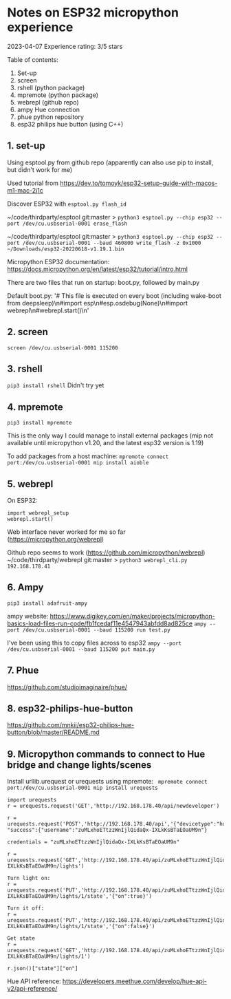 # Notes on ESP32 micropython experience
2023-04-07
Experience rating: 3/5 stars


Table of contents:
1. Set-up
2. screen
3. rshell (python package)
4. mpremote (python package)
5. webrepl (github repo)
6. ampy 
    Hue connection
7. phue python repository
8. esp32 philips hue button (using C++)

## 1. set-up


Using esptool.py from github repo (apparently can also use pip to install, but didn't work for me)

Used tutorial from
https://dev.to/tomoyk/esp32-setup-guide-with-macos-m1-mac-2j1c

Discover ESP32 with ```esptool.py flash_id```

~/code/thirdparty/esptool git:master > ```python3 esptool.py --chip esp32 --port /dev/cu.usbserial-0001 erase_flash```

~/code/thirdparty/esptool git:master > ```python3 esptool.py --chip esp32 --port /dev/cu.usbserial-0001 --baud 460800 write_flash -z 0x1000 ~/Downloads/esp32-20220618-v1.19.1.bin```

Micropython ESP32 documentation: https://docs.micropython.org/en/latest/esp32/tutorial/intro.html

There are two files that run on startup: boot.py, followed by main.py

Default boot.py:
'# This file is executed on every boot (including wake-boot from deepsleep)\n#import esp\n#esp.osdebug(None)\n#import webrepl\n#webrepl.start()\n'

## 2. screen
```screen /dev/cu.usbserial-0001 115200```

## 3. rshell  
```pip3 install rshell```
Didn't try yet

## 4. mpremote
```pip3 install mpremote```

This is the only way I could manage to install external packages (mip not available until micropython v1.20, and the latest esp32 version is 1.19)

To add packages from a host machine:
```mpremote connect port:/dev/cu.usbserial-0001 mip install aioble```


## 5. webrepl
On ESP32: 
```
import webrepl_setup
webrepl.start()
```

Web interface never worked for me so far (https://micropython.org/webrepl)

Github repo seems to work (https://github.com/micropython/webrepl)
~/code/thirdparty/webrepl git:master > ```python3 webrepl_cli.py 192.168.178.41```

## 6. Ampy 

```pip3 install adafruit-ampy```

ampy website: https://www.digikey.com/en/maker/projects/micropython-basics-load-files-run-code/fb1fcedaf11e4547943abfdd8ad825ce
```ampy --port /dev/cu.usbserial-0001 --baud 115200 run test.py```

I've been using this to copy files across to esp32
```ampy --port /dev/cu.usbserial-0001 --baud 115200 put main.py```

## 7. Phue
https://github.com/studioimaginaire/phue/

## 8. esp32-philips-hue-button
https://github.com/mnkii/esp32-philips-hue-button/blob/master/README.md


## 9. Micropython commands to connect to Hue bridge and change lights/scenes

Install urllib.urequest or urequests using mpremote:
``` mpremote connect port:/dev/cu.usbserial-0001 mip install urequests```

```
import urequests
r = urequests.request('GET','http://192.168.178.40/api/newdeveloper')

r = urequests.request('POST','http://192.168.178.40/api','{"devicetype":"hue_remote#esp32"}')
"success":{"username":"zuMLxhoETtzzWnIjlQidaQx-IXLkKsBTaEOaUM9n"}

credentials = "zuMLxhoETtzzWnIjlQidaQx-IXLkKsBTaEOaUM9n"

r = urequests.request('GET','http://192.168.178.40/api/zuMLxhoETtzzWnIjlQidaQx-IXLkKsBTaEOaUM9n/lights')

Turn light on:
r = urequests.request('PUT','http://192.168.178.40/api/zuMLxhoETtzzWnIjlQidaQx-IXLkKsBTaEOaUM9n/lights/1/state','{"on":true}')

Turn it off:
r = urequests.request('PUT','http://192.168.178.40/api/zuMLxhoETtzzWnIjlQidaQx-IXLkKsBTaEOaUM9n/lights/1/state','{"on":false}')

Get state
r = urequests.request('GET','http://192.168.178.40/api/zuMLxhoETtzzWnIjlQidaQx-IXLkKsBTaEOaUM9n/lights/1')

r.json()["state"]["on"]
```


Hue API reference: https://developers.meethue.com/develop/hue-api-v2/api-reference/

